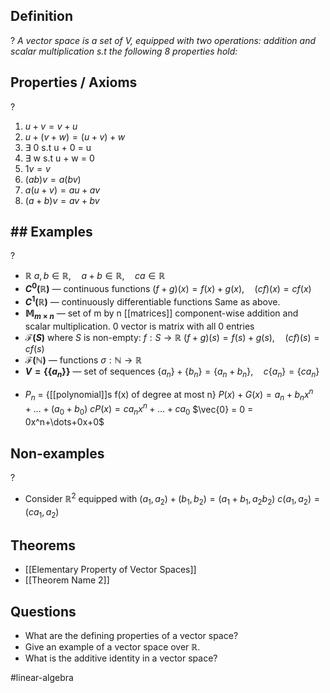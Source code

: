 ## Definition
?
*A vector space is a set of V, equipped with two operations: addition and scalar multiplication s.t the following 8 properties hold:*
<!--SR:!2025-06-11,4,270-->

## Properties / Axioms
?
1. $u + v = v + u$
2. $u + (v+w) = (u+v) + w$
3. $\exists$ 0 s.t u + 0 = u
4. $\exists$ w s.t u + w = 0
5. $1v = v$
6. $(ab)v = a(bv)$
7. $a(u+v) = au + av$
8. $(a+b)v = av + bv$
<!--SR:!2025-06-11,4,270-->

## ## Examples
?
- $\mathbb{R}$
	$a, b \in \mathbb{R}, \quad a + b \in \mathbb{R}, \quad c a \in \mathbb{R}$
‎
- **$C^0(\mathbb{R})$** — continuous functions
	$(f+g)(x) = f(x) + g(x), \quad (c f)(x) = c f(x)$
‎
- **$C^1(\mathbb{R})$** — continuously differentiable functions
  Same as above.
‎
- **$\mathbb{M}_{m \times n}$** — set of m by n [[matrices]]
	component-wise addition and scalar multiplication.
	0 vector is matrix with all 0 entries
‎
- **$\mathcal{F}(S)$** where $S$ is non-empty: $f : S \to \mathbb{R}$
	$(f+g)(s) = f(s) + g(s),\quad(c f)(s) = c f(s)$
‎
- **$\mathcal{F}(\mathbb{N})$** — functions $\sigma : \mathbb{N} \to \mathbb{R}$
‎
- **$V = \{ \{ a_n \} \}$** — set of sequences
	$\{ a_n \} + \{ b_n \} = \{ a_n + b_n \}, \quad c \{ a_n \} = \{ c a_n \}$
<!--SR:!2025-06-11,4,274-->
 
- $P_{n}$ = {[[polynomial]]s f(x) of degree at most n}
	$P(x) + G(x) = a_{n}+b_{n}x^n+\dots+(a_{0}+b_{0})$
	$cP(x) = ca_{n}x^n+\dots+ca_{0}$
	$\vec{0} = 0 = 0x^n+\dots+0x+0$

## Non-examples
?
- Consider $\mathbb{R}^2$ equipped with 
	$(a_{1},a_{2})+(b_{1},b_{2}) = (a_{1}+b_{1}, a_{2}b_{2})$
	$c(a_{1},a_{2})=(ca_{1},a_{2})$

## Theorems
- [[Elementary Property of Vector Spaces]]
- [[Theorem Name 2]]

## Questions
- What are the defining properties of a vector space?
- Give an example of a vector space over ℝ.
- What is the additive identity in a vector space?

#linear-algebra